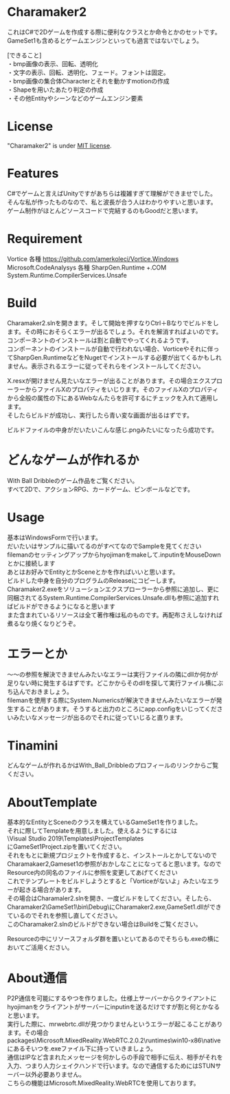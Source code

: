 # Charamaker2

これはC#で2Dゲームを作成する際に便利なクラスとか命令とかのセットです。<br>
GameSet1も含めるとゲームエンジンといっても過言ではないでしょう。

[できること]<br>
・bmp画像の表示、回転、透明化<br>
・文字の表示、回転、透明化、フェード。フォントは固定。<br>
・bmp画像の集合体Characterとそれを動かすmotionの作成<br>
・Shapeを用いたあたり判定の作成<br>
・その他Entityやシーンなどのゲームエンジン要素

# License
 
"Charamaker2" is under [MIT license](https://en.wikipedia.org/wiki/MIT_License).
# Features
C#でゲームと言えばUnityですがあちらは複雑すぎて理解ができませでした。<br>
そんな私が作ったものなので、私と波長が合う人はわかりやすいと思います。<br>
ゲーム制作がほとんどソースコードで完結するのもGoodだと思います。

# Requirement
Vortice 各種
https://github.com/amerkoleci/Vortice.Windows
Microsoft.CodeAnalysys 各種
SharpGen.Runtime +.COM
System.Runtime.CompilerServices.Unsafe 


# Build

Charamaker2.slnを開きます。そして開始を押すなりCtrl＋Bなりでビルドをします。その時におそらくエラーが出るでしょう。それを解消すればよいのです。<br>
コンポーネントのインストールは割と自動でやってくれるようです。<br>
コンポーネントのインストールが自動で行われない場合、Vorticeやそれに伴ってSharpGen.RuntimeなどをNugetでインストールする必要が出てくるかもしれません。表示されるエラーに従ってそれらをインストールしてください。<br>

X.resxが開けません見たいなエラーが出ることがあります。その場合エクスプローラーからファイルXのプロパティをいじります。そのファイルXのプロパティから全般の属性の下にあるWebなんたらを許可するにチェックを入れて適用します。<br>
そしたらビルドが成功し、実行したら青い変な画面が出るはずです。<br>

ビルドファイルの中身がだいたいこんな感じ.pngみたいになったら成功です。<br>

# どんなゲームが作れるか

With Ball Dribbleのゲーム作品をご覧ください。<br>すべて2Dで、アクションRPG、カードゲーム、ピンボールなどです。

# Usage

基本はWindowsFormで行います。<br>
だいたいはサンプルに描いてるのがすべてなのでSampleを見てください<br>
filemanのセッティングアップからhyojimanをmakeして.inputinをMouseDownとかに接続します<br>
あとはお好みでEntityとかSceneとかを作ればいいと思います。<br>
ビルドした中身を自分のプログラムのReleaseにコピーします。<br>
Charamaker2.exeをソリューションエクスプローラーから参照に追加し、更に同梱されてるSystem.Runtime.CompilerServices.Unsafe.dllも参照に追加すればビルドができるようになると思います<br>
また含まれているリソースは全て著作権は私のものです。再配布さえしなければ煮るなり焼くなりどうぞ。

# エラーとか
～～の参照を解決できませんみたいなエラーは実行ファイルの隣にdllか何かが足りない時に発生するはずです。どこかからそのdllを探して実行ファイル横にぶち込んでおきましょう。<br>
filemanを使用する際にSystem.Numericsが解決できませんみたいなエラーが発生することがあります。そうすると出力のところにapp.configをいじってくださいみたいなメッセージが出るのでそれに従っていじると直ります。


# Tinamini

どんなゲームが作れるかはWith_Ball_Dribbleのプロフィールのリンクからご覧ください。

# AboutTemplate

基本的なEntityとSceneのクラスを構えているGameSet1を作りました。<br>
それに際してTemplateを用意しました。使えるようにするには
<br>
\Visual Studio 2019\Templates\ProjectTemplates
<br>
にGameSet1Project.zipを置いてください。<br>
それをもとに新規プロジェクトを作成すると、インストールとかしてないのでCharamakaer2,Gameset1の参照がおかしなことになってると思います。なのでResource内の同名のファイルに参照を変更してあげてください<br>
これでテンプレートをビルドしようとすると「Vorticeがないよ」みたいなエラーが起きる場合があります。<br>
その場合はCharamaler2.slnを開き、一度ビルドをしてください。そしたら、
Charamaker2\GameSet1\bin\Debug\にCharamaker2.exe,GameSet1.dllができているのでそれを参照し直してください。<br>
このCharamaker2.slnのビルドができない場合はBuildをご覧ください。<br>

Resourceの中にリソースフォルダ群を置いといてあるのでそちらも.exeの横においてご活用ください。


# About通信
P2P通信を可能にするやつを作りました。仕様上サーバーからクライアントにhyojimanをクライアントがサーバーにinputinを送るだけですが割と何とかなると思います。<br>
実行した際に、mrwebrtc.dllが見つかりませんというエラーが起こることがあります。その場合packages\Microsoft.MixedReality.WebRTC.2.0.2\runtimes\win10-x86\nativeにあるそいつを.exeファイル下に持っていきましょう。<br>
通信はIPなど含まれたメッセージを何かしらの手段で相手に伝え、相手がそれを入力、つまり人力シェイクハンドで行います。なので通信するためにはSTUNサーバー以外必要ありません。<br>
こちらの機能はMicrosoft.MixedReality.WebRTCを使用しております。<br>




